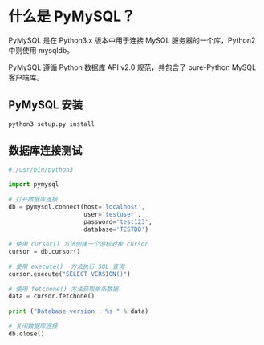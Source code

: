 # 什么是 PyMySQL？

PyMySQL 是在 Python3.x 版本中用于连接 MySQL 服务器的一个库，Python2 中则使用 mysqldb。

PyMySQL 遵循 Python 数据库 API v2.0 规范，并包含了 pure-Python MySQL 客户端库。

## PyMySQL 安装

```shell
python3 setup.py install
```

## 数据库连接测试

```python
#!/usr/bin/python3
 
import pymysql
 
# 打开数据库连接
db = pymysql.connect(host='localhost',
                     user='testuser',
                     password='test123',
                     database='TESTDB')
 
# 使用 cursor() 方法创建一个游标对象 cursor
cursor = db.cursor()
 
# 使用 execute()  方法执行 SQL 查询 
cursor.execute("SELECT VERSION()")
 
# 使用 fetchone() 方法获取单条数据.
data = cursor.fetchone()
 
print ("Database version : %s " % data)
 
# 关闭数据库连接
db.close()
```